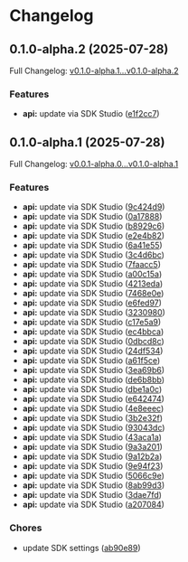# Changelog

## 0.1.0-alpha.2 (2025-07-28)

Full Changelog: [v0.1.0-alpha.1...v0.1.0-alpha.2](https://github.com/nextbillion-ai/nextbillion-sdk-go/compare/v0.1.0-alpha.1...v0.1.0-alpha.2)

### Features

* **api:** update via SDK Studio ([e1f2cc7](https://github.com/nextbillion-ai/nextbillion-sdk-go/commit/e1f2cc7354132ff685ef18c52a8bf5f0a5ca23ab))

## 0.1.0-alpha.1 (2025-07-28)

Full Changelog: [v0.0.1-alpha.0...v0.1.0-alpha.1](https://github.com/nextbillion-ai/nextbillion-sdk-go/compare/v0.0.1-alpha.0...v0.1.0-alpha.1)

### Features

* **api:** update via SDK Studio ([9c424d9](https://github.com/nextbillion-ai/nextbillion-sdk-go/commit/9c424d9050e74202a8700cbe5718ba23f3b7d5d6))
* **api:** update via SDK Studio ([0a17888](https://github.com/nextbillion-ai/nextbillion-sdk-go/commit/0a1788874010f39660221c420c6a2837ea2227d0))
* **api:** update via SDK Studio ([b8929c6](https://github.com/nextbillion-ai/nextbillion-sdk-go/commit/b8929c64fac2c9bf215df1fe9c1f7cdcb4ad1032))
* **api:** update via SDK Studio ([e2e4b82](https://github.com/nextbillion-ai/nextbillion-sdk-go/commit/e2e4b8288f5d7cecb930f8597ef6bd5c418d547d))
* **api:** update via SDK Studio ([6a41e55](https://github.com/nextbillion-ai/nextbillion-sdk-go/commit/6a41e551e6416273df505700ad7b3ebe00044482))
* **api:** update via SDK Studio ([3c4d6bc](https://github.com/nextbillion-ai/nextbillion-sdk-go/commit/3c4d6bc7abf4feb12fdb82dd9fd7999cce6dbd39))
* **api:** update via SDK Studio ([7faacc5](https://github.com/nextbillion-ai/nextbillion-sdk-go/commit/7faacc5f256fbab349451bec90d637b4e023e209))
* **api:** update via SDK Studio ([a00c15a](https://github.com/nextbillion-ai/nextbillion-sdk-go/commit/a00c15a015eeff11ffc336f2231df03fb74ad51f))
* **api:** update via SDK Studio ([4213eda](https://github.com/nextbillion-ai/nextbillion-sdk-go/commit/4213edaf02dfc55ea8a3b397209781f4fe9b9a29))
* **api:** update via SDK Studio ([7468e0e](https://github.com/nextbillion-ai/nextbillion-sdk-go/commit/7468e0efe996997d2883dc031b2eee016714b024))
* **api:** update via SDK Studio ([e6fed97](https://github.com/nextbillion-ai/nextbillion-sdk-go/commit/e6fed978548a6927679c493a69637fce4917edaa))
* **api:** update via SDK Studio ([3230980](https://github.com/nextbillion-ai/nextbillion-sdk-go/commit/323098001ee27515fc6e4bbbb4a3494590c90e7a))
* **api:** update via SDK Studio ([c17e5a9](https://github.com/nextbillion-ai/nextbillion-sdk-go/commit/c17e5a9dd4ee8c8cf4e50c8dc8611bedf2213bff))
* **api:** update via SDK Studio ([ec4bbca](https://github.com/nextbillion-ai/nextbillion-sdk-go/commit/ec4bbcaa328c600ca3d9b7121ab34ed6fa01f058))
* **api:** update via SDK Studio ([0dbcd8c](https://github.com/nextbillion-ai/nextbillion-sdk-go/commit/0dbcd8c1da76ff1403cd06d0cf0e0d44194e6da7))
* **api:** update via SDK Studio ([24df534](https://github.com/nextbillion-ai/nextbillion-sdk-go/commit/24df534597faddc09be2fd2e1aa07e2798f08985))
* **api:** update via SDK Studio ([a61f5ce](https://github.com/nextbillion-ai/nextbillion-sdk-go/commit/a61f5ce1ca4faecbb2f88749c9685c9aac50e1a8))
* **api:** update via SDK Studio ([3ea69b6](https://github.com/nextbillion-ai/nextbillion-sdk-go/commit/3ea69b6345695432f5eb46ebf3a0fa53e6158ce3))
* **api:** update via SDK Studio ([de6b8bb](https://github.com/nextbillion-ai/nextbillion-sdk-go/commit/de6b8bbcb9ecee39f2488a472a31bd53e44b4863))
* **api:** update via SDK Studio ([dbe1a0c](https://github.com/nextbillion-ai/nextbillion-sdk-go/commit/dbe1a0c49d9abd0a7bf4e30c266ce5bac588dc6d))
* **api:** update via SDK Studio ([e642474](https://github.com/nextbillion-ai/nextbillion-sdk-go/commit/e6424743f11ac7451fe75b645fe816d7255eaf53))
* **api:** update via SDK Studio ([4e8eeec](https://github.com/nextbillion-ai/nextbillion-sdk-go/commit/4e8eeec32517ea1181aef1611c1c346af15df2c6))
* **api:** update via SDK Studio ([3b2e32f](https://github.com/nextbillion-ai/nextbillion-sdk-go/commit/3b2e32f868117ebb4684b294e339132930368564))
* **api:** update via SDK Studio ([93043dc](https://github.com/nextbillion-ai/nextbillion-sdk-go/commit/93043dcebbe22657cf1848303fc6781429dc4879))
* **api:** update via SDK Studio ([43aca1a](https://github.com/nextbillion-ai/nextbillion-sdk-go/commit/43aca1a571aaebd4c5973c4f424cc639bf1173a0))
* **api:** update via SDK Studio ([9a3a201](https://github.com/nextbillion-ai/nextbillion-sdk-go/commit/9a3a2013d776486341ac9608e975f0b45b4f608e))
* **api:** update via SDK Studio ([9a12b2a](https://github.com/nextbillion-ai/nextbillion-sdk-go/commit/9a12b2af691e39e5311fcdcbbc3943b504ec0075))
* **api:** update via SDK Studio ([9e94f23](https://github.com/nextbillion-ai/nextbillion-sdk-go/commit/9e94f2325124a3b6fae28288a5edbc93085525ca))
* **api:** update via SDK Studio ([5066c9e](https://github.com/nextbillion-ai/nextbillion-sdk-go/commit/5066c9eb0c11dd5e3c3390b0e75cb6d29cf742a3))
* **api:** update via SDK Studio ([8ab99d3](https://github.com/nextbillion-ai/nextbillion-sdk-go/commit/8ab99d370efc6a4914d81e49b60b6e7819fc5002))
* **api:** update via SDK Studio ([3dae7fd](https://github.com/nextbillion-ai/nextbillion-sdk-go/commit/3dae7fd9b5964b11522a379f604a42675358ecac))
* **api:** update via SDK Studio ([a207084](https://github.com/nextbillion-ai/nextbillion-sdk-go/commit/a207084d6050c0a76a42564a613ef65ed609a1bf))


### Chores

* update SDK settings ([ab90e89](https://github.com/nextbillion-ai/nextbillion-sdk-go/commit/ab90e893145527b8692656b963f30b0019030655))
